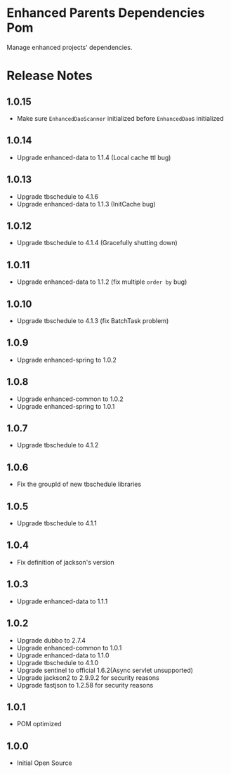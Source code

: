 # Enhanced Parents Dependencies Pom
Manage enhanced projects' dependencies.

# Release Notes
## 1.0.15
* Make sure `EnhancedDaoScanner` initialized before `EnhancedDao`s initialized

## 1.0.14
* Upgrade enhanced-data to 1.1.4 (Local cache ttl bug)

## 1.0.13
* Upgrade tbschedule to 4.1.6
* Upgrade enhanced-data to 1.1.3 (InitCache bug)

## 1.0.12
* Upgrade tbschedule to 4.1.4 (Gracefully shutting down)

## 1.0.11
* Upgrade enhanced-data to 1.1.2 (fix multiple `order by` bug)

## 1.0.10
* Upgrade tbschedule to 4.1.3 (fix BatchTask problem)

## 1.0.9
* Upgrade enhanced-spring to 1.0.2


## 1.0.8
* Upgrade enhanced-common to 1.0.2
* Upgrade enhanced-spring to 1.0.1

## 1.0.7
* Upgrade tbschedule to 4.1.2

## 1.0.6
* Fix the groupId of new tbschedule libraries

## 1.0.5
* Upgrade tbschedule to 4.1.1

## 1.0.4
* Fix definition of jackson's version

## 1.0.3
* Upgrade enhanced-data to 1.1.1

## 1.0.2
* Upgrade dubbo to 2.7.4
* Upgrade enhanced-common to 1.0.1
* Upgrade enhanced-data to 1.1.0
* Upgrade tbschedule to 4.1.0
* Upgrade sentinel to official 1.6.2(Async servlet unsupported)
* Upgrade jackson2 to 2.9.9.2 for security reasons
* Upgrade fastjson to 1.2.58 for security reasons

## 1.0.1
* POM optimized

## 1.0.0
* Initial Open Source


